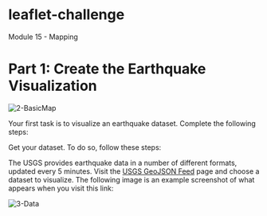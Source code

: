 # leaflet-challenge
Module 15 - Mapping

# Part 1: Create the Earthquake Visualization
![2-BasicMap](https://github.com/user-attachments/assets/ba6f7876-5997-42ec-b267-e89dfea57d31)

Your first task is to visualize an earthquake dataset. Complete the following steps:

Get your dataset. To do so, follow these steps:

The USGS provides earthquake data in a number of different formats, updated every 5 minutes. Visit the [USGS GeoJSON Feed](https://earthquake.usgs.gov/earthquakes/feed/v1.0/geojson.php) page and choose a dataset to visualize. The following image is an example screenshot of what appears when you visit this link:
<!-- Adding space below the image -->
![3-Data](https://github.com/user-attachments/assets/69ffcf63-6380-419c-991b-8420ae96f8c8)
